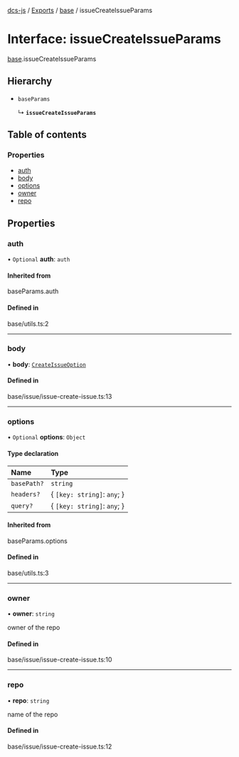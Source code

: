 [dcs-js](../README.md) / [Exports](../modules.md) / [base](../modules/base.md) / issueCreateIssueParams

# Interface: issueCreateIssueParams

[base](../modules/base.md).issueCreateIssueParams

## Hierarchy

- `baseParams`

  ↳ **`issueCreateIssueParams`**

## Table of contents

### Properties

- [auth](base.issueCreateIssueParams.md#auth)
- [body](base.issueCreateIssueParams.md#body)
- [options](base.issueCreateIssueParams.md#options)
- [owner](base.issueCreateIssueParams.md#owner)
- [repo](base.issueCreateIssueParams.md#repo)

## Properties

### <a id="auth" name="auth"></a> auth

• `Optional` **auth**: `auth`

#### Inherited from

baseParams.auth

#### Defined in

base/utils.ts:2

___

### <a id="body" name="body"></a> body

• **body**: [`CreateIssueOption`](base.CreateIssueOption.md)

#### Defined in

base/issue/issue-create-issue.ts:13

___

### <a id="options" name="options"></a> options

• `Optional` **options**: `Object`

#### Type declaration

| Name | Type |
| :------ | :------ |
| `basePath?` | `string` |
| `headers?` | { `[key: string]`: `any`;  } |
| `query?` | { `[key: string]`: `any`;  } |

#### Inherited from

baseParams.options

#### Defined in

base/utils.ts:3

___

### <a id="owner" name="owner"></a> owner

• **owner**: `string`

owner of the repo

#### Defined in

base/issue/issue-create-issue.ts:10

___

### <a id="repo" name="repo"></a> repo

• **repo**: `string`

name of the repo

#### Defined in

base/issue/issue-create-issue.ts:12
